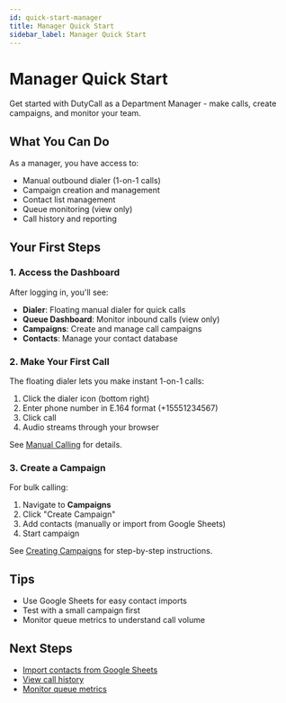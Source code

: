 ```yaml
---
id: quick-start-manager
title: Manager Quick Start
sidebar_label: Manager Quick Start
---
```


# Manager Quick Start

Get started with DutyCall as a Department Manager - make calls, create campaigns, and monitor your team.

## What You Can Do

As a manager, you have access to:
- Manual outbound dialer (1-on-1 calls)
- Campaign creation and management
- Contact list management
- Queue monitoring (view only)
- Call history and reporting

## Your First Steps

### 1. Access the Dashboard

After logging in, you'll see:
- **Dialer**: Floating manual dialer for quick calls
- **Queue Dashboard**: Monitor inbound calls (view only)
- **Campaigns**: Create and manage call campaigns
- **Contacts**: Manage your contact database

### 2. Make Your First Call

The floating dialer lets you make instant 1-on-1 calls:

1. Click the dialer icon (bottom right)
2. Enter phone number in E.164 format (+15551234567)
3. Click call
4. Audio streams through your browser

See [Manual Calling](/voice/outbound/dialer/manager/manual-calling) for details.

### 3. Create a Campaign

For bulk calling:

1. Navigate to **Campaigns**
2. Click "Create Campaign"
3. Add contacts (manually or import from Google Sheets)
4. Start campaign

See [Creating Campaigns](/voice/outbound/campaigns/manager/creating-campaigns) for step-by-step instructions.

## Tips

- Use Google Sheets for easy contact imports
- Test with a small campaign first
- Monitor queue metrics to understand call volume

## Next Steps

- [Import contacts from Google Sheets](/voice/outbound/campaigns/manager/google-sheets-import)
- [View call history](/voice/reporting/manager/call-history)
- [Monitor queue metrics](/voice/reporting/manager/queue-metrics)
